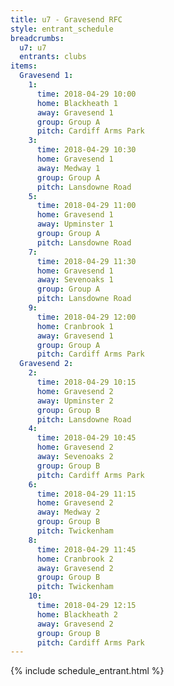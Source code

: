 ```yaml
---
title: u7 - Gravesend RFC
style: entrant_schedule
breadcrumbs:
  u7: u7
  entrants: clubs
items:
  Gravesend 1:
    1:
      time: 2018-04-29 10:00
      home: Blackheath 1
      away: Gravesend 1
      group: Group A
      pitch: Cardiff Arms Park
    3:
      time: 2018-04-29 10:30
      home: Gravesend 1
      away: Medway 1
      group: Group A
      pitch: Lansdowne Road
    5:
      time: 2018-04-29 11:00
      home: Gravesend 1
      away: Upminster 1
      group: Group A
      pitch: Lansdowne Road
    7:
      time: 2018-04-29 11:30
      home: Gravesend 1
      away: Sevenoaks 1
      group: Group A
      pitch: Lansdowne Road
    9:
      time: 2018-04-29 12:00
      home: Cranbrook 1
      away: Gravesend 1
      group: Group A
      pitch: Cardiff Arms Park
  Gravesend 2:
    2:
      time: 2018-04-29 10:15
      home: Gravesend 2
      away: Upminster 2
      group: Group B
      pitch: Lansdowne Road
    4:
      time: 2018-04-29 10:45
      home: Gravesend 2
      away: Sevenoaks 2
      group: Group B
      pitch: Cardiff Arms Park
    6:
      time: 2018-04-29 11:15
      home: Gravesend 2
      away: Medway 2
      group: Group B
      pitch: Twickenham
    8:
      time: 2018-04-29 11:45
      home: Cranbrook 2
      away: Gravesend 2
      group: Group B
      pitch: Twickenham
    10:
      time: 2018-04-29 12:15
      home: Blackheath 2
      away: Gravesend 2
      group: Group B
      pitch: Cardiff Arms Park
---
```


{% include schedule_entrant.html %}
